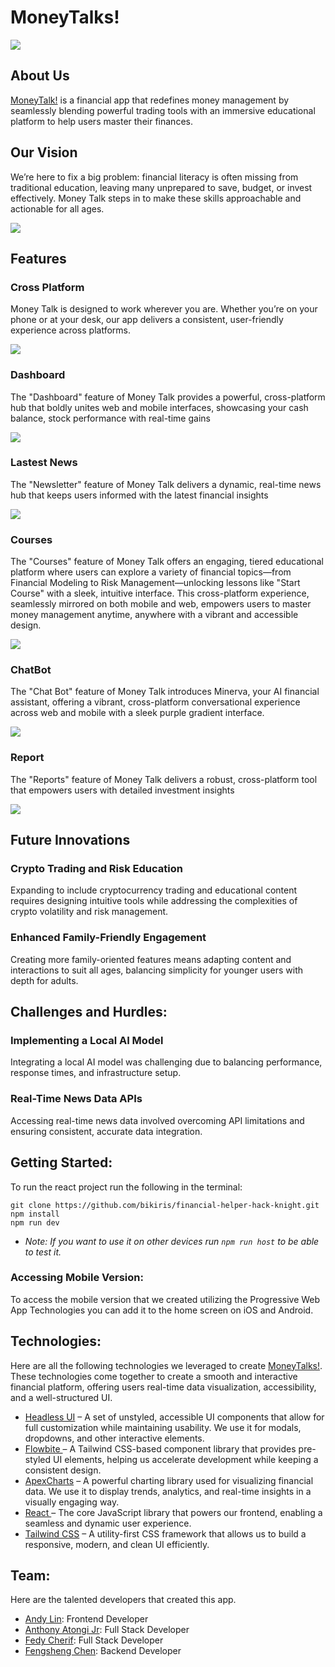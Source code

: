 # MoneyTalks! 

![](screenshot/Main_logo.png)

## About Us

[MoneyTalk!]() is a financial app that redefines money management by seamlessly blending powerful trading tools with an immersive educational platform to help users master their finances. 

## Our Vision 

We’re here to fix a big problem: financial literacy is often missing from traditional education, leaving many unprepared to save, budget, or invest effectively. Money Talk steps in to make these skills approachable and actionable for all ages.

![](screenshot/dashboard.png)

## Features 

### Cross Platform
Money Talk is designed to work wherever you are. Whether you’re on your phone or at your desk, our app delivers a consistent, user-friendly experience across platforms. 

![](screenshot/home.png)

### Dashboard 
The "Dashboard" feature of Money Talk provides a powerful, cross-platform hub that boldly unites web and mobile interfaces, showcasing your cash balance, stock performance with real-time gains

![](screenshot/dashboard.png)

### Lastest News 
The "Newsletter" feature of Money Talk delivers a dynamic, real-time news hub that keeps users informed with the latest financial insights

![](screenshot/news.png)

### Courses 
The "Courses" feature of Money Talk offers an engaging, tiered educational platform where users can explore a variety of financial topics—from Financial Modeling to Risk Management—unlocking lessons like "Start Course" with a sleek, intuitive interface. This cross-platform experience, seamlessly mirrored on both mobile and web, empowers users to master money management anytime, anywhere with a vibrant and accessible design.


![](screenshot/courses.png)

### ChatBot 
The "Chat Bot" feature of Money Talk introduces Minerva, your AI financial assistant, offering a vibrant, cross-platform conversational experience across web and mobile with a sleek purple gradient interface.


![](screenshot/chatbot.png)

### Report 
The "Reports" feature of Money Talk delivers a robust, cross-platform tool that empowers users with detailed investment insights

![](screenshot/reports.png)

## Future Innovations

### Crypto Trading and Risk Education

Expanding to include cryptocurrency trading and educational content requires designing intuitive tools while addressing the complexities of crypto volatility and risk management.

### Enhanced Family-Friendly Engagement

Creating more family-oriented features means adapting content and interactions to suit all ages, balancing simplicity for younger users with depth for adults.

## Challenges and Hurdles:

### Implementing a Local AI Model

Integrating a local AI model was challenging due to balancing performance, response times, and infrastructure setup.

### Real-Time News Data APIs 

Accessing real-time news data involved overcoming API limitations and ensuring consistent, accurate data integration.

## Getting Started:

To run the react project run the following in the terminal:

```
git clone https://github.com/bikiris/financial-helper-hack-knight.git
npm install 
npm run dev 
```

* *Note: If you want to use it on other devices run `npm run host` to be able to test it.*

### Accessing Mobile Version:

To access the mobile version that we created utilizing the Progressive Web App Technologies you can add it to the home screen on iOS and Android.

## Technologies:

Here are all the following technologies we leveraged to create [MoneyTalks!](). These technologies come together to create a smooth and interactive financial platform, offering users real-time data visualization, accessibility, and a well-structured UI.

* [Headless UI](https://headlessui.com/) – A set of unstyled, accessible UI components that allow for full customization while maintaining usability. We use it for modals, dropdowns, and other interactive elements.
* [Flowbite ](https://flowbite.com/)  – A Tailwind CSS-based component library that provides pre-styled UI elements, helping us accelerate development while keeping a consistent design.
* [ApexCharts](https://apexcharts.com/) – A powerful charting library used for visualizing financial data. We use it to display trends, analytics, and real-time insights in a visually engaging way.
* [React ](https://react.dev/) – The core JavaScript library that powers our frontend, enabling a seamless and dynamic user experience.
* [Tailwind CSS](https://tailwindcss.com/) – A utility-first CSS framework that allows us to build a responsive, modern, and clean UI efficiently.


## Team:

Here are the talented developers that created this app.

* [Andy Lin](https://www.linkedin.com/in/andy-lin-73ba372b7/): Frontend Developer
* [Anthony Atongi Jr](https://www.linkedin.com/in/anthony-antongi): Full Stack Developer
* [Fedy Cherif](https://www.linkedin.com/in/fedycherif): Full Stack Developer
* [Fengsheng Chen](https://www.linkedin.com/in/fengsheng-chen): Backend Developer

